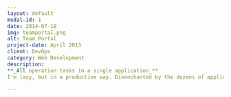 ```yaml
---
layout: default
modal-id: 1
date: 2014-07-18
img: teamportal.png
alt: Team Portal
project-date: April 2013
client: DevOps
category: Web Development
description: 
**_All operation tasks in a single application_**
I'm lazy, but in a productive way. Disenchanted by the dozens of applications we had to perform our daily duties, I architected and developed a web application using Angular and PHP to bring everything my team needed, under a single UI. It features

---
```

